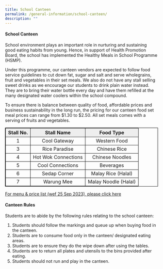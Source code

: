 ```yaml
---
title: School Canteen
permalink: /general-information/school-canteen/
description: ""
---
```

#### School Canteen

School environment plays an important role in nurturing and sustaining good eating habits from young. Hence, in support of Health Promotion Board, the school has implemented the Healthy Meals in School Programme (HSMP).
 
Under this programme, our canteen vendors are expected to follow food service guidelines to cut down fat, sugar and salt and serve wholegrains, fruit and vegetables in their set meals. We also do not have any stall selling sweet drinks as we encourage our students to drink plain water instead. They are to bring their water bottle every day and have them refilled at the many designated water coolers within the school compound. 

To ensure there is balance between quality of food, affordable prices and business sustainability in the long run, the pricing for our canteen food set meal prices can range from $1.30 to $2.50. All set meals comes with a serving of fruits and vegetables.

<style>
table, td, th {
  border: 1px solid black;
}

table {
  border-collapse: collapse;
  width: 100%;
}

td {
  text-align: center;
}
</style>

<table>
	<tbody><tr>
		<th bgcolor="#eee"> Stall No. </th>
		<th bgcolor="#eee"> Stall Name </th>
		<th bgcolor="#eee"> Food Type </th>
  	</tr>
	<tr>
		<td> 1 </td>
		<td> Cool Gateway </td>
		<td> Western Food </td>
	</tr>
	<tr>
		<td> 3 </td>
		<td> Rice Paradise </td>
		<td> Chinese Rice </td>
	</tr>
	<tr>
		<td> 4 </td>
		<td> Hot Wok Connections </td>
		<td> Chinese Noodles </td>
	</tr>
	<tr>
		<td> 5 </td>
		<td> Cool Connections </td>
		<td> Beverages </td>
	</tr>
	<tr>
		<td> 6 </td>
		<td> Sedap Corner </td>
		<td> Malay Rice (Halal) </td>
	</tr>
	<tr>
		<td> 7 </td>
		<td> Warung Mee </td>
		<td> Malay Noodle (Halal) </td>
	</tr></tbody></table>

[For menu &amp; price list (wef 25 Sep 2023), please click here](/files/revised%20canteen%20prices%20wef%2025sep2023.pdf)

#### Canteen Rules

Students are to abide by the following rules relating to the school canteen:

1.	Students should follow the markings and queue up when buying food in the canteen.
2.	Students are to consume food only in the canteen/ designated eating areas.
3.	Students are to ensure they do the wipe down after using the tables.
4.	Students are to return all plates and utensils to the bins provided after eating.
5.	Students should not run and play in the canteen.